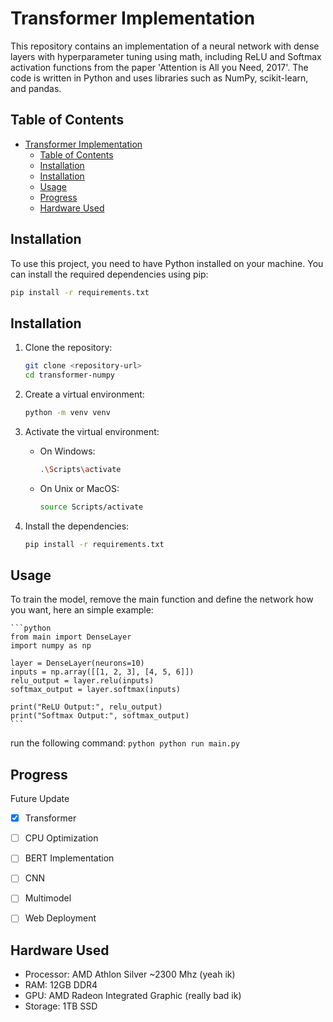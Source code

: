 # Transformer Implementation

This repository contains an implementation of a neural network with dense layers with hyperparameter tuning using math, including ReLU and Softmax activation functions from the paper 'Attention is All you Need, 2017'. The code is written in Python and uses libraries such as NumPy, scikit-learn, and pandas.

## Table of Contents

- [Transformer Implementation](#transformer-implementation)
	- [Table of Contents](#table-of-contents)
	- [Installation](#installation)
	- [Installation](#installation-1)
	- [Usage](#usage)
	- [Progress](#progress)
	- [Hardware Used](#hardware-used)

## Installation

To use this project, you need to have Python installed on your machine. You can install the required dependencies using pip:

```bash
pip install -r requirements.txt
```

## Installation

1. Clone the repository:
	```sh
	git clone <repository-url>
	cd transformer-numpy
	```

2. Create a virtual environment:
	```sh
	python -m venv venv
	```

3. Activate the virtual environment:
	- On Windows:
		```sh
		.\Scripts\activate
		```
	- On Unix or MacOS:
		```sh
		source Scripts/activate
		```

4. Install the dependencies:
	```sh
	pip install -r requirements.txt
	```

## Usage

To train the model, remove the main function and define the network how you want, here an simple example:

    ```python
    from main import DenseLayer
	import numpy as np

	layer = DenseLayer(neurons=10)
	inputs = np.array([[1, 2, 3], [4, 5, 6]])
	relu_output = layer.relu(inputs)
	softmax_output = layer.softmax(inputs)

	print("ReLU Output:", relu_output)
	print("Softmax Output:", softmax_output)
    ```

run the following command:
    ```python
    python run main.py
    ```
## Progress

Future Update
- [X] Transformer 
- [ ] CPU Optimization
- [ ] BERT Implementation
- [ ] CNN
- [ ] Multimodel
- [ ] Web Deployment
  

## Hardware Used

- Processor: AMD Athlon Silver ~2300 Mhz (yeah ik)
- RAM: 12GB DDR4
- GPU: AMD Radeon Integrated Graphic (really bad ik)
- Storage: 1TB SSD
